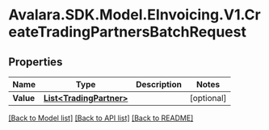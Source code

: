 # Avalara.SDK.Model.EInvoicing.V1.CreateTradingPartnersBatchRequest

## Properties

Name | Type | Description | Notes
------------ | ------------- | ------------- | -------------
**Value** | [**List&lt;TradingPartner&gt;**](TradingPartner.md) |  | [optional] 

[[Back to Model list]](../../../README.md#documentation-for-models) [[Back to API list]](../../../README.md#documentation-for-api-endpoints) [[Back to README]](../../../README.md)


